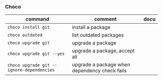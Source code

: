 ### Choco

| command  | comment  | docu  |
|---|---|---|
| `choco install git` |  install a package |   |
| `choco outdated` | list outdated packages  |   |
| `choco upgrade git` | upgrade a package  |   |
| `choco upgrade git --yes` | upgrade a package, accept all  |   |
| `choco upgrade git --ignore-dependencies` | upgrade a package when dependency check fails  |

